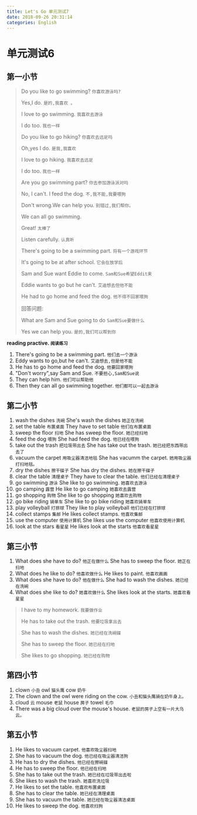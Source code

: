 ```yaml
---
title: Let's Go 单元测试7
date: 2018-09-26 20:31:14
categories: English
---
```


# 单元测试6

## 第一小节

> Do you like to go swimming? `你喜欢游泳吗?`
> 
> Yes,I do. `是的,我喜欢 。`
> 
> I love to go swimming. `我喜欢去游泳`
> 
> I do too. `我也一样`
> 
> Do you like to go hiking? `你喜欢去远足吗`
> 
> Oh,yes I do. `是我,我喜欢`
> 
> I love to go hiking. `我喜欢去远足`
>  
> I do too. `我也一样`
> 
> Are you go swimming part? `你去参加游泳派对吗`
> 
> No, I can't. I feed the dog. `不,我不能,我要喂狗`
> 
> Don't wrong.We can help you. `别错过,我们帮你。`
> 
> We can all go swimming. 
> 
> Great! `太棒了`
> 
> Listen carefully. `认真听` 
> 
> There's going to be a swimming part. `将有一个游戏环节`
> 
> It's going to be at after school. `它会在放学后`
> 
> Sam and Sue want Eddie to come. `Sam和Sue希望Eddit来`
> 
> Eddie wants to go but he can't. `艾迪想去但他不能`
> 
> He had to go home and feed the dog. `他不得不回家喂狗 `
> 
> 
> 回答问题:
> 
> What  are Sam and Sue going to do `Sam和Sue要做什么`
> 
> Yes we can help you. `是的,我们可以帮到你`


**reading practive. `阅读练习`**

1. There's going to be a swimming part. `他们去一个游泳`
2. Eddy wants to go,but he can't. `艾迪想去,但是他不能`
3. He has to go home and feed the dog. `他要回家喂狗`
4. "Don't worry",say Sam and Sue. `不要担心,Sam和Sue说`
5. They can help him. `他们可以帮助他`
6. Then they can all go swimming together. `他们都可以一起去游泳`

## 第二小节

1. wash the dishes `洗碗`  She's wash the dishes `她正在洗碗`
2. set the table `布置桌面` They have to set table `他们在布置桌面`
3. sweep the floor `扫地`  She has sweep the floor. `她已经扫地`
4. feed the dog `喂狗` She had feed the dog. `他已经在喂狗`
5. take out the trash `把垃圾带出去` She has take out the trash. `她已经把东西带出去了`
6. vacuum the carpet `用吸尘器清洁地毯` She has vacumm the carpet. `她用吸尘器打扫地毯。`
7. dry the dishes `擦干碟子` She has dry the dishes. `她在擦干碟子`
8. clear the table `清理桌子` They have to clear the table. `他们已经在清理桌子`
9. go swimming `游泳` She like to go swimming. `她喜欢去游泳`
10. go camping `露营` He like to go camping `她喜欢去露营`
11. go shopping `购物` She like to go shopping `她喜欢去购物`
12. go bike riding `骑单车` She like to go bike riding `她喜欢骑单车`
13. play volleyball `打排球` They like to play volleyball `他们已经在打排球`
14. collect stamps `集邮` He likes collect stamps. `他喜欢集邮`
15. use the computer `使用计算机` She likes use the computer `他喜欢使用计算机`
16. look at the stars `看星星` He likes look at the starts `他喜欢看星星`

## 第三小节

1. What does she have to do? `他正在做什么` She has to sweep the floor. `她正在扫地`
2. What does he like to do? `他喜欢做什么` He likes to paint. `他喜欢画画`
3. What does she have to do? `他在做什么` She had to wash the dishes. `她已经在洗碗`
4. What does she like to do? `她喜欢做什么` She likes look at the starts. `她喜欢看星星`


> I have to my homework. `我要做作业`
> 
> He has to take out the trash. `他要垃圾拿出去`
> 
> She has to wash the dishes. `她已经在洗碗碟`
> 
> She has to sweep the floor. `她已经在扫地`
> 
> She likes to go shopping. `她已经在购物`


## 第四小节

1. clown `小丑` owl `猫头鹰` cow `奶牛`
2. The clown and the owl were riding on the cow. `小丑和猫头鹰骑在奶牛身上。`
3. cloud `云`  mouse `老鼠` house `房子` towel `毛巾`
4. There was a big cloud over the mouse's house. `老鼠的房子上空有一片大乌云。`

## 第五小节

1. He likes to vacuum carpet. `他喜欢吸尘器扫地`
2. She has to vacuum the dog. `他已经在吸尘器清洁狗`
3. He has to dry the dishes. `他已经在擦碗碟`
4. He has to sweep the floor. `他已经在扫地`
5. She has to take out the trash. `她已经在垃圾带出去啦`
6. She likes to wash the trash. `她喜欢洗垃圾`
7. He likes to set the table. `他喜欢布置桌面`
8. She has to clear the table. `她已经在清理桌面`
9. She has to vacuum the table. `她已经在吸尘器清洁桌面`
10. He likes to sweep the dog. `他喜欢扫狗`
